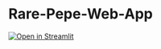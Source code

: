 # Rare-Pepe-Web-App

[![Open in Streamlit](https://static.streamlit.io/badges/streamlit_badge_black_white.svg)](https://share.streamlit.io/Rare-hHni/Rare-Pepe-Web-App/main/Web-App.py)
